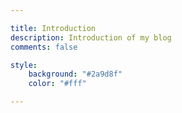 ```yaml
---

title: Introduction 
description: Introduction of my blog
comments: false

style:
    background: "#2a9d8f"
    color: "#fff"

---
```

